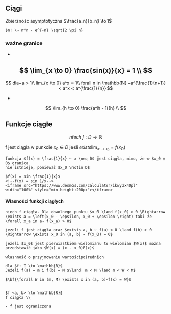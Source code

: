 ## Ciągi

Zbierzność asymptotyczna $\frac{a_n}{b_n} \to 1$

```{admonition} wzór Sterlinga
$n! \~ n^n - e^{-n} \sqrt{2 \pi n}
```

### ważne granice
- 
$$
\lim_{x \to 0} \frac{sin(x)}{x} = 1 \\
$$
- 
$$
dla~a > 1\\
lim_{x \to 0} a^x = 1\\
forall n in \mathbb{N} ~a^{\frac{1}{n+1}} < a^x < a^{\frac{1}{n}}
$$

- 
$$
\lim_{h \to 0} \frac{a^h - 1}{h} \\
$$

## Funkcje ciągłe

$$
niech~f: D \rightarrow \mathbb{R}
$$

f jest ciągła w punkcie $x_0 \in D$ jeśli $exists \lim_{x \to x_0} = f(x_0)$

```{important}
funkcja $f(x) = \frac{1}{x} ~ x \neq 0$ jest ciągła, mimo, że w $x_0 = 0$ granica
nie istnieje, ponieważ $x_0 \notin D$
```

```{tip}
$f(x) = sin \frac{1}{x}$
<!--f(x) = sin 1/x-->
<iframe src="https://www.desmos.com/calculator/ikwyzx40pl" width="100%" style="min-height:200px"></iframe>
```

#### Własności funkcji ciągłych

```{admonition} Twierdzenie o lokalnym zachowaniu znaku
niech f ciągła. Dla dowolnego punktu $x_0 \land f(x_0) > 0 \Rightarrow \exists a = \left(x_0 - \epsilon, x_0 + \epsilon \right) taki że \forall x_a in a~ f(x_a) > 0$
```

```{tip}
jeżeli f jest ciągła oraz $exists a, b ~ f(a) < 0 \land f(b) > 0 \Rightarrow \exists x_0 in (a, b) ~ f(x_0) = 0$
```

```{admonition} Twierdzenie Bezuta
jeżeli $x_0$ jest pierwiastkiem wielomianu to wielomian $W(x)$ można
przedstawić jako $W(x) = (x - x_0)P(x)$
```

```{admonition} własoność Garbouta
własnność o przyjmowaniu wartościpośrednich

dla $f: I \to \mathbb{R}$
Jeżeli f(a) = m i f(b) = M $\land  m < M \land m < W < M$

$\bf{\forall W in (m, M) \exists x in (a, b)~f(x) = W}$
```

```{admonition} Twierdzenie o przyjmowaniu kresów

$f <a, b> \to \mathbb{R}$
f ciągła \\

- f jest ograniczona
```

